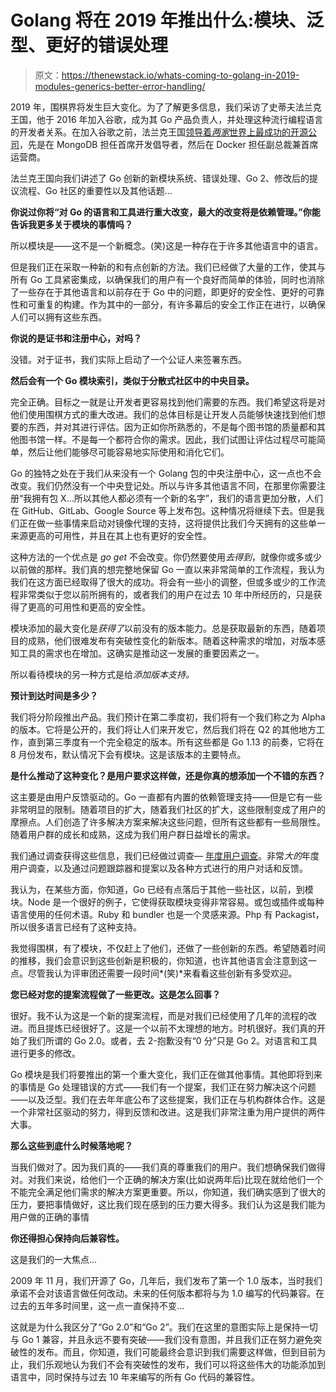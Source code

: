 # Golang 将在 2019 年推出什么:模块、泛型、更好的错误处理

> 原文：<https://thenewstack.io/whats-coming-to-golang-in-2019-modules-generics-better-error-handling/>

2019 年，围棋界将发生巨大变化。为了了解更多信息，我们采访了史蒂夫法兰克王国，他于 2016 年加入谷歌，成为其 Go 产品负责人，并处理这种流行编程语言的开发者关系。在加入谷歌之前，法兰克王国[领导着*两家*世界上最成功的开源公司](https://stevefrancia.com/#about)，先是在 MongoDB 担任首席开发倡导者，然后在 Docker 担任副总裁兼首席运营商。

法兰克王国向我们讲述了 Go 创新的新模块系统、错误处理、Go 2、修改后的提议流程、Go 社区的重要性以及其他话题…

**你说过你将“对 Go 的语言和工具进行重大改变，最大的改变将是依赖管理。”你能告诉我更多关于模块的事情吗？**

所以模块是——这不是一个新概念。(笑)这是一种存在于许多其他语言中的语言。

但是我们正在采取一种新的和有点创新的方法。我们已经做了大量的工作，使其与所有 Go 工具紧密集成，以确保我们的用户有一个良好而简单的体验，同时也消除了一些存在于其他语言和以前存在于 Go 中的问题，即更好的安全性、更好的可靠性和可重复的构建。作为其中的一部分，有许多幕后的安全工作正在进行，以确保人们可以拥有这些东西。

**你说的是证书和注册中心，对吗？**

没错。对于证书，我们实际上启动了一个公证人来签署东西。

**然后会有一个 Go 模块索引，类似于分散式社区中的中央目录。**

完全正确。目标之一就是让开发者更容易找到他们需要的东西。我们希望这将是对他们使用围棋方式的重大改进。我们的总体目标是让开发人员能够快速找到他们想要的东西，并对其进行评估。因为正如你所熟悉的，不是每个图书馆的质量都和其他图书馆一样。不是每一个都符合你的需求。因此，我们试图让评估过程尽可能简单，然后让他们能够尽可能容易地实际使用和消化它们。

Go 的独特之处在于我们从来没有一个 Golang 包的中央注册中心，这一点也不会改变。我们仍然没有一个中央登记处。所以与许多其他语言不同，在那里你需要注册“我拥有包 X…所以其他人都必须有一个新的名字”，我们的语言更加分散，人们在 GitHub、GitLab、Google Source 等上发布包。这种情况将继续下去。但是我们正在做一些事情来启动对镜像代理的支持，这将提供比我们今天拥有的这些单一来源更高的可用性，并且在其上也有更好的安全性。

这种方法的一个优点是 *go get* 不会改变。你仍然要使用*去得到*，就像你或多或少以前做的那样。我们真的想完整地保留 Go 一直以来非常简单的工作流程，我认为我们在这方面已经取得了很大的成功。将会有一些小的调整，但或多或少的工作流程非常类似于您以前所拥有的，或者我们的用户在过去 10 年中所经历的，只是获得了更高的可用性和更高的安全性。

模块添加的最大变化是*获得了*以前没有的版本能力。总是获取最新的东西，随着项目的成熟，他们很难发布有突破性变化的新版本。随着这种需求的增加，对版本感知工具的需求也在增加。这确实是推动这一发展的重要因素之一。

所以看待模块的另一种方式是给*添加版本支持。*

**预计到达时间是多少？**

我们将分阶段推出产品。我们预计在第二季度初，我们将有一个我们称之为 Alpha 的版本。它将是公开的，我们将让人们来开发它，然后我们将在 Q2 的其他地方工作，直到第三季度有一个完全稳定的版本。所有这些都是 Go 1.13 的前奏，它将在 8 月份发布，默认情况下会有模块。这是该版本的主要特点。

**是什么推动了这种变化？是用户要求这样做，还是你真的想添加一个不错的东西？**

这主要是由用户反馈驱动的。Go 一直都有内置的依赖管理支持——但是它有一些非常明显的限制。随着项目的扩大，随着我们社区的扩大，这些限制变成了用户的摩擦点。人们创造了许多解决方案来解决这些问题，但所有这些都有一些局限性。随着用户群的成长和成熟，这成为我们用户群日益增长的需求。

我们通过调查获得这些信息，我们已经做过调查— [年度用户调查](https://blog.golang.org/survey2018)。非常*大的*年度用户调查，以及通过问题跟踪器和提案以及各种方式进行的用户对话和反馈。

我认为，在某些方面，你知道，Go 已经有点落后于其他一些社区，以前，到模块。Node 是一个很好的例子，它使得获取模块变得非常容易。或包或插件或每种语言使用的任何术语。Ruby 和 bundler 也是一个灵感来源。Php 有 Packagist，所以很多语言已经有了这种支持。

我觉得围棋，有了模块，不仅赶上了他们，还做了一些创新的东西。希望随着时间的推移，我们会意识到这些创新是积极的，你知道，也许其他语言会注意到这一点。尽管我认为评审团还需要一段时间*(笑)*来看看这些创新有多受欢迎。

**您已经对您的提案流程做了一些更改。这是怎么回事？**

很好。我不认为这是一个新的提案流程，而是对我们已经使用了几年的流程的改进。而且提炼已经很好了。这是一个以前不太理想的地方。时机很好。我们真的开始了我们所谓的 Go 2.0。或者，去 2-抱歉没有“0 分”只是 Go 2。对语言和工具进行更多的修改。

Go 模块是我们将要推出的第一个重大变化，我们正在做其他事情。其他即将到来的事情是 Go 处理错误的方式——我们有一个提案，我们正在努力解决这个问题——以及泛型。我们在去年年底公布了这些提案，我们正在与机构群体合作。这是一个非常社区驱动的努力，得到反馈和改进。这是我们非常注重为用户提供的两件大事。

**那么这些到底什么时候落地呢？**

当我们做对了。因为我们真的——我们真的尊重我们的用户。我们想确保我们做得对。对我们来说，给他们一个正确的解决方案(比如说两年后)比现在就给他们一个不能完全满足他们需求的解决方案更重要。所以，你知道，我们确实感到了很大的压力，要把事情做好，这比我们现在感到的压力要大得多。我们认为这是我们能为用户做的正确的事情

**你还得担心保持向后兼容性。**

这是我们的一大焦点…

2009 年 11 月，我们开源了 Go，几年后，我们发布了第一个 1.0 版本，当时我们承诺不会对该语言做任何改动。未来的任何版本都将与为 1.0 编写的代码兼容。在过去的五年多时间里，这一点一直保持不变…

这就是为什么我区分了“Go 2.0”和“Go 2”。我们在这里的意图实际上是保持一切与 Go 1 兼容，并且永远不要有突破——我们没有意图，并且我们正在努力避免突破性的发布。而且，你知道，我们可能最终会意识到我们需要这样做，但到目前为止，我们乐观地认为我们不会有突破性的发布，我们可以将这些伟大的功能添加到语言中，同时保持与过去 10 年来编写的所有 Go 代码的兼容性。

<svg xmlns:xlink="http://www.w3.org/1999/xlink" viewBox="0 0 68 31" version="1.1"><title>Group</title> <desc>Created with Sketch.</desc></svg>